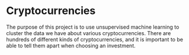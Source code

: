 # Cryptocurrencies
The purpose of this project is to use unsupervised machine learning to cluster the data we have about various cryptocurrencies. There are hundreds of different kinds of cryptocurrencies, and it is important to be able to tell them apart when choosing an investment. 
